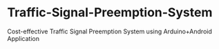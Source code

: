 Traffic-Signal-Preemption-System
================================

Cost-effective Traffic Signal Preemption System using Arduino+Android Application
